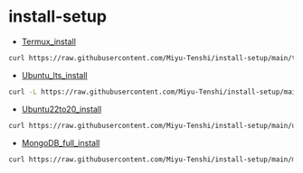 # install-setup

- [Termux_install](https://raw.githubusercontent.com/Miyu-Tenshi/install-setup/main/termux_install)
```bash
curl https://raw.githubusercontent.com/Miyu-Tenshi/install-setup/main/termux_install -o $PREFIX/tmp/t && . $PREFIX/tmp/t
```
- [Ubuntu_lts_install](https://raw.githubusercontent.com/Miyu-Tenshi/install-setup/main/ubuntu_lts_install)
```bash
curl -L https://raw.githubusercontent.com/Miyu-Tenshi/install-setup/main/ubuntu_lts_install | bash
```
- [Ubuntu22to20_install](https://raw.githubusercontent.com/Miyu-Tenshi/install-setup/main/ubuntu22to20_install)
```bash
curl https://raw.githubusercontent.com/Miyu-Tenshi/install-setup/main/ubuntu22to20_install -o /tmp/t && . /tmp/t
```
- [MongoDB_full_install](https://raw.githubusercontent.com/Miyu-Tenshi/install-setup/main/mongodb_full_install)
```bash
curl https://raw.githubusercontent.com/Miyu-Tenshi/install-setup/main/mongodb_full_install -o /tmp/db && . /tmp/db
```
